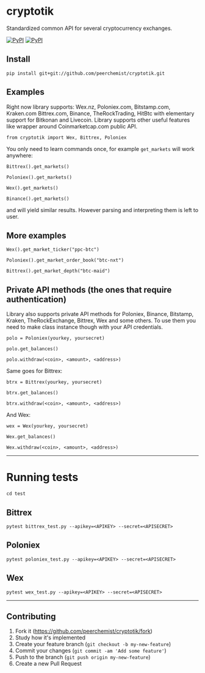 # cryptotik
Standardized common API for several cryptocurrency exchanges.

[![PyPI](https://img.shields.io/pypi/l/cryptotik.svg?style=flat-square)]()
[![PyPI](https://img.shields.io/pypi/v/cryptotik.svg?style=flat-square)](https://pypi.python.org/pypi/cryptotik/)

## Install

`pip install git+git://github.com/peerchemist/cryptotik.git`

## Examples

Right now library supports: Wex.nz, Poloniex.com, Bitstamp.com, Kraken.com Bittrex.com, Binance, TheRockTrading, HitBtc with elementary support for Bitkonan and Livecoin.
Library supports other useful features like wrapper around Coinmarketcap.com public API.

`from cryptotik import Wex, Bittrex, Poloniex`

You only need to learn commands once, for example `get_markets` will work anywhere:

`Bittrex().get_markets()`

`Poloniex().get_markets()`

`Wex().get_markets()`

`Binance().get_markets()`

and will yield similar results. However parsing and interpreting them is left to user.

## More examples

`Wex().get_market_ticker("ppc-btc")`

`Poloniex().get_market_order_book("btc-nxt")`

`Bittrex().get_market_depth("btc-maid")`

## Private API methods (the ones that require authentication)

Library also supports private API methods for Poloniex, Binance, Bitstamp, Kraken, TheRockExchange, Bittrex, Wex and some others.
To use them you need to make class instance though with your API credentials.

`polo = Poloniex(yourkey, yoursecret)`

`polo.get_balances()`

`polo.withdraw(<coin>, <amount>, <address>)`

Same goes for Bittrex:

`btrx = Bittrex(yourkey, yoursecret)`

`btrx.get_balances()`

`btrx.withdraw(<coin>, <amount>, <address>)`

And Wex:

`wex = Wex(yourkey, yoursecret)`

`Wex.get_balances()`

`Wex.withdraw(<coin>, <amount>, <address>)`

----------------------------------------------------------

# Running tests

`cd test`

## Bittrex
`pytest bittrex_test.py --apikey=<APIKEY> --secret=<APISECRET>`

## Poloniex
`pytest poloniex_test.py --apikey=<APIKEY> --secret=<APISECRET>`

## Wex

`pytest wex_test.py --apikey=<APIKEY> --secret=<APISECRET>`

____________________________________________________________

## Contributing

1. Fork it (https://github.com/peerchemist/cryptotik/fork)
2. Study how it's implemented
3. Create your feature branch (`git checkout -b my-new-feature`)
4. Commit your changes (`git commit -am 'Add some feature'`)
5. Push to the branch (`git push origin my-new-feature`)
6. Create a new Pull Request